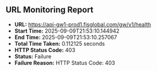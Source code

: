## URL Monitoring Report

- **URL:** https://api-gw1-prod1.fisglobal.com/gw/v1/health
- **Start Time:** 2025-09-09T21:53:10.144942
- **End Time:** 2025-09-09T21:53:10.257067
- **Total Time Taken:** 0.112125 seconds
- **HTTP Status Code:** 403
- **Status:** Failure
- **Failure Reason:** HTTP Status Code: 403
